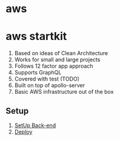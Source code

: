 # aws

# aws startkit

1. Based on ideas of Clean Architecture
2. Works for small and large projects
3. Follows 12 factor app approach
4. Supports GraphQL
5. Covered with test (TODO)
6. Built on top of apollo-server
7. Basic AWS infrastructure out of the box


## Setup


1. [SetUp Back-end](./services/core/README.md)
2. [Deploy](./ReadMeDeploy.md)